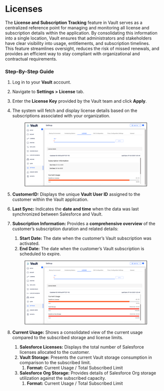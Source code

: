 # Licenses

The **License and Subscription Tracking** feature in Vault serves as a centralized reference point for managing and monitoring all license and subscription details within the application. By consolidating this information into a single location, Vault ensures that administrators and stakeholders have clear visibility into usage, entitlements, and subscription timelines. This feature streamlines oversight, reduces the risk of missed renewals, and provides an efficient way to stay compliant with organizational and contractual requirements.

### Step-By-Step Guide

1. Log in to your **Vault** account.
2. Navigate to **Settings > License** tab.
3. Enter the **License Key** provided by the Vault team and click **Apply**.
4.  The system will fetch and display license details based on the subscriptions associated with your organization.

    <figure><img src="../../../.gitbook/assets/image (2070).png" alt=""><figcaption></figcaption></figure>
5. &#x20;**CustomerID:** Displays the unique **Vault User ID** assigned to the customer within the Vault application.
6. **Last Sync:** Indicates the **date and time** when the data was last synchronized between Salesforce and Vault.
7.  **Subscription Information:** Provides a **comprehensive overview** of the customer’s subscription duration and related details:&#x20;

    1. **Start Date:** The date when the customer’s Vault subscription was activated.
    2. **End Date:** The date when the customer’s Vault subscription is scheduled to expire.

    <figure><img src="../../../.gitbook/assets/image (2071).png" alt=""><figcaption></figcaption></figure>
8. **Current Usage:** Shows a consolidated view of the current usage compared to the subscribed storage and license limits.
   1. **Salesforce Licenses:** Displays the total number of Salesforce licenses allocated to the customer.
   2. **Vault Storage:** Presents the current Vault storage consumption in comparison to the subscribed limit.
      1. **Format:** Current Usage / Total Subscribed Limit
   3. **Salesforce Org Storage:** Provides details of Salesforce Org storage utilization against the subscribed capacity.
      1. **Format:** Current Usage / Total Subscribed Limit
